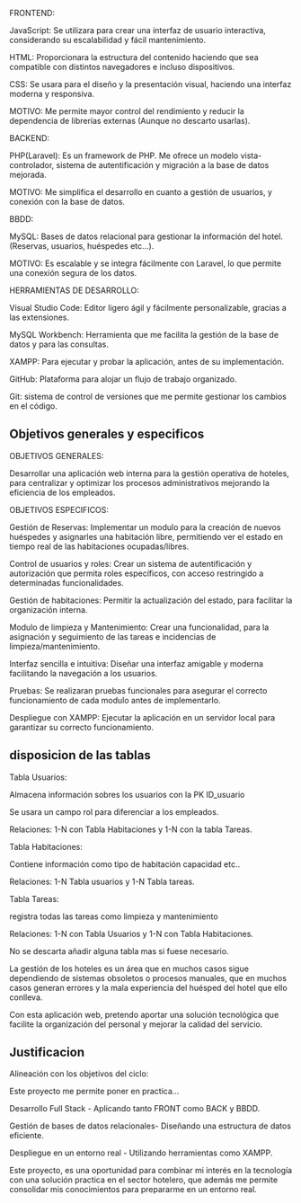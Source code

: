 FRONTEND:

JavaScript: Se utilizara para crear una interfaz de usuario interactiva, considerando su escalabilidad y fácil mantenimiento.

HTML: Proporcionara la estructura del contenido haciendo que sea compatible con distintos navegadores e incluso dispositivos.

CSS: Se usara para el diseño y la presentación visual, haciendo una interfaz moderna y responsiva.

MOTIVO: Me permite mayor control del rendimiento y reducir la dependencia de librerías externas (Aunque no descarto usarlas).



BACKEND:

PHP(Laravel): Es un framework de PHP. Me ofrece un modelo vista-controlador, sistema de autentificación y migración a la base de datos mejorada.

MOTIVO: Me simplifica el desarrollo en cuanto a gestión de usuarios, y conexión con la base de datos.



BBDD:

MySQL: Bases de datos relacional para gestionar la información del hotel. (Reservas, usuarios, huéspedes etc...).

MOTIVO: Es escalable y se integra fácilmente con Laravel, lo que permite una conexión segura de los datos.



HERRAMIENTAS DE DESARROLLO:

Visual Studio Code: Editor ligero ágil y fácilmente personalizable, gracias a las extensiones.

MySQL Workbench: Herramienta que me facilita la gestión de la base de datos y para las consultas.

XAMPP: Para ejecutar y probar la aplicación, antes de su implementación.

GitHub: Plataforma para alojar un flujo de trabajo organizado.

Git: sistema de control de versiones que me permite gestionar los cambios en el código.

## Objetivos generales y especificos

OBJETIVOS GENERALES:

Desarrollar una aplicación web interna para la gestión operativa de hoteles, para centralizar y optimizar los procesos administrativos mejorando la eficiencia de los empleados.



OBJETIVOS ESPECIFICOS:

Gestión de Reservas: Implementar un modulo para la creación de nuevos huéspedes y asignarles una habitación libre, permitiendo ver el estado en tiempo real de las habitaciones ocupadas/libres.



Control de usuarios y roles: Crear un sistema de autentificación y autorización que permita roles específicos, con acceso restringido a determinadas funcionalidades.



Gestión de habitaciones: Permitir la actualización del estado, para facilitar la organización interna.



Modulo de limpieza y Mantenimiento: Crear una funcionalidad, para la asignación y seguimiento de las tareas e incidencias de limpieza/mantenimiento.



Interfaz sencilla e intuitiva: Diseñar una interfaz amigable y moderna facilitando la navegación a los usuarios.



Pruebas: Se realizaran pruebas funcionales para asegurar el correcto funcionamiento de cada modulo antes de implementarlo.



Despliegue con XAMPP: Ejecutar la aplicación en un servidor local para garantizar su correcto funcionamiento.

## disposicion de las tablas 
Tabla Usuarios:

Almacena información sobres los usuarios con la PK ID_usuario

Se usara un campo rol para diferenciar a los empleados.

Relaciones:  1-N con Tabla Habitaciones y 1-N con la tabla Tareas.



Tabla Habitaciones:

Contiene información como tipo de habitación capacidad etc..

Relaciones: 1-N Tabla usuarios y 1-N Tabla tareas.



Tabla Tareas:

registra todas las tareas como limpieza y mantenimiento

Relaciones: 1-N con Tabla Usuarios y 1-N con Tabla Habitaciones.



No se descarta añadir alguna tabla mas si fuese necesario.

La gestión de los hoteles es un área que en muchos casos sigue dependiendo de sistemas obsoletos o procesos manuales, que en muchos casos generan errores y la mala experiencia del huésped del hotel que ello conlleva.

Con esta aplicación web, pretendo aportar una solución tecnológica que facilite la organización del personal y mejorar la calidad del servicio.

## Justificacion

Alineación con los objetivos del ciclo:

Este proyecto me permite poner en practica...

Desarrollo Full Stack - Aplicando tanto FRONT como BACK y BBDD.

Gestión de bases de datos relacionales- Diseñando una estructura de datos eficiente.

Despliegue en un entorno real - Utilizando herramientas como XAMPP.



Este proyecto, es una oportunidad para combinar mi interés en la tecnología con una solución practica en el sector hotelero, que además me permite consolidar mis conocimientos para prepararme en un entorno real.

